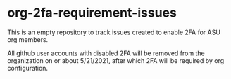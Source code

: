 # org-2fa-requirement-issues

This is an empty repository to track issues created to enable 2FA for ASU org members.

All github user accounts with disabled 2FA will be removed from the organization on or about 5/21/2021, after which 2FA will be required by org configuration.
